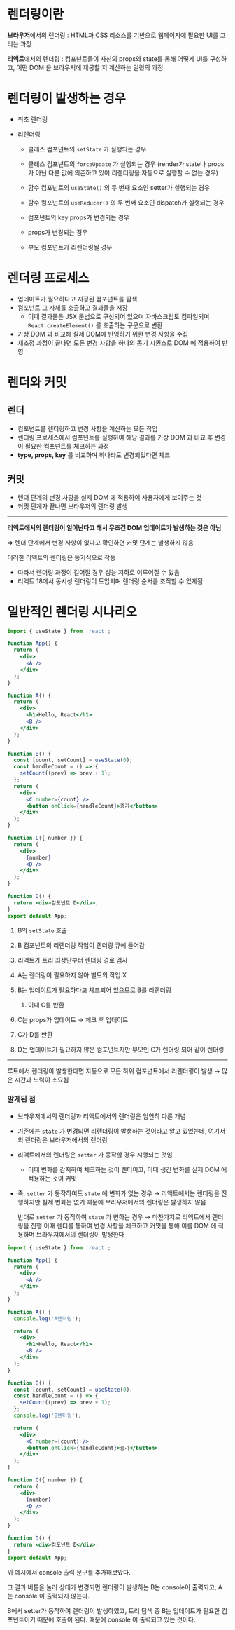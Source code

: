# 렌더링이란

**브라우저**에서의 렌더링 : HTML과 CSS 리소스를 기반으로 웹페이지에 필요한 UI를 그리는 과정

**리액트**에서의 렌더링 : 컴포넌트들이 자신의 props와 state를 통해 어떻게 UI를 구성하고, 어떤 DOM 을 브라우저에 제공할 지 계산하는 일련의 과정

# 렌더링이 발생하는 경우

- 최초 렌더링
- 리렌더링

  - 클래스 컴포넌트의 `setState` 가 실행되는 경우

  - 클래스 컴포넌트의 `forceUpdate` 가 실행되는 경우
    (render가 state나 props가 아닌 다른 값에 의존하고 있어 리렌더링을 자동으로 실행할 수 없는 경우)
  - 함수 컴포넌트의 `useState()` 의 두 번째 요소인 setter가 실행되는 경우
  - 함수 컴포넌트의 `useReducer()` 의 두 번째 요소인 dispatch가 실행되는 경우
  - 컴포넌트의 key props가 변경되는 경우
  - props가 변경되는 경우
  - 부모 컴포넌트가 리렌더링될 경우

# 렌더링 프로세스

- 업데이트가 필요하다고 지정된 컴포넌트를 탐색
- 컴포넌트 그 자체를 호출하고 결과물을 저장
  - 이때 결과물은 JSX 문법으로 구성되어 있으며 자바스크립토 컴파일되며 `React.createElement()` 를 호출하는 구문으로 변환
- 가상 DOM 과 비교해 실제 DOM에 반영하기 위한 변경 사항을 수집
- 재조정 과정이 끝나면 모든 변경 사항을 하나의 동기 시퀀스로 DOM 에 적용하여 반영

# 렌더와 커밋

## 렌더

- 컴포넌트를 렌더링하고 변경 사항을 계산하는 모든 작업
- 렌더링 프로세스에서 컴포넌트를 실행하여 해당 결과를 가상 DOM 과 비교 후 변경이 필요한 컴포넌트를 체크하는 과정
- **type, props, key** 를 비교하며 하나라도 변경되었다면 체크

## 커밋

- 렌더 단계의 변경 사항을 실제 DOM 에 적용하여 사용자에게 보여주는 것
- 커밋 단계가 끝나면 브라우저의 렌더링 발생

---

**리액트에서의 렌더링이 일어난다고 해서 무조건 DOM 업데이트가 발생하는 것은 아님**

⇒ 렌더 단계에서 변경 사항이 없다고 확인하면 커밋 단계는 발생하지 않음

이러한 리액트의 렌더링은 동기식으로 작동

- 따라서 렌더링 과정이 길어질 경우 성능 저하로 이루어질 수 있음
- 리액트 18에서 동시성 렌더링이 도입되며 렌더링 순서를 조작할 수 있게됨

# 일반적인 렌더링 시나리오

```jsx
import { useState } from 'react';

function App() {
  return (
    <div>
      <A />
    </div>
  );
}

function A() {
  return (
    <div>
      <h1>Hello, React</h1>
      <B />
    </div>
  );
}

function B() {
  const [count, setCount] = useState(0);
  const handleCount = () => {
    setCount((prev) => prev + 1);
  };
  return (
    <div>
      <C number={count} />
      <button onClick={handleCount}>증가</button>
    </div>
  );
}

function C({ number }) {
  return (
    <div>
      {number}
      <D />
    </div>
  );
}

function D() {
  return <div>컴포넌트 D</div>;
}
export default App;
```

1. B의 `setState` 호출

2. B 컴포넌트의 리렌더링 작업이 렌더링 큐에 들어감
3. 리액트가 트리 최상단부터 렌더링 경로 검사
4. A는 렌더링이 필요하지 않아 별도의 작업 X
5. B는 업데이트가 필요하다고 체크되어 있으므로 B를 리렌더링
   1. 이때 C를 반환
6. C는 props가 업데이트 → 체크 후 업데이트
7. C가 D를 반환
8. D는 업데이트가 필요하지 않은 컴포넌트지만 부모인 C가 렌더링 되어 같이 렌더링

---

루트에서 렌더링이 발생한다면 자동으로 모든 하위 컴포넌트에서 리렌더링이 발생
→ 많은 시간과 노력이 소요됨

### 알게된 점

- 브라우저에서의 렌더링과 리액트에서의 렌더링은 엄연히 다른 개념
- 기존에는 `state` 가 변경되면 리렌더링이 발생하는 것이라고 알고 있었는데, 여기서의 렌더링은 브라우저에서의 렌더링
- 리액트에서의 렌더링은 `setter` 가 동작할 경우 시행되는 것임
  - 이때 변화를 감지하여 체크하는 것이 렌더이고, 이때 생긴 변화를 실제 DOM 에 적용하는 것이 커밋
- 즉, `setter` 가 동작하여도 `state` 에 변화가 없는 경우
  → 리액트에서는 렌더링을 진행하지만 실제 변화는 없기 때문에 브라우저에서의 렌더링은 발생하지 않음<br/>

  반대로 `setter` 가 동작하여 `state` 가 변하는 경우
  → 마찬가지로 리액트에서 렌더링을 진행
  이때 렌더를 통하여 변경 사항을 체크하고 커밋을 통해 이를 DOM 에 적용하며 브라우저에서의 렌더링이 발생한다

```jsx
import { useState } from 'react';

function App() {
  return (
    <div>
      <A />
    </div>
  );
}

function A() {
  console.log('A렌더링');

  return (
    <div>
      <h1>Hello, React</h1>
      <B />
    </div>
  );
}

function B() {
  const [count, setCount] = useState(0);
  const handleCount = () => {
    setCount((prev) => prev + 1);
  };
  console.log('B렌더링');

  return (
    <div>
      <C number={count} />
      <button onClick={handleCount}>증가</button>
    </div>
  );
}

function C({ number }) {
  return (
    <div>
      {number}
      <D />
    </div>
  );
}

function D() {
  return <div>컴포넌트 D</div>;
}
export default App;
```

위 예시에서 console 출력 문구를 추가해보았다.

그 결과 버튼을 눌러 상태가 변경되면 렌더링이 발생하는 B는 console이 출력되고, A는 console 이 출력되지 않는다.

B에서 setter가 동작하여 렌더링이 발생하였고, 트리 탐색 중 B는 업데이트가 필요한 컴포넌트이기 때문에 호출이 된다.
때문에 console 이 출력되고 있는 것이다.
